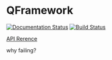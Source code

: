 # QFramework

[![Documentation Status](https://readthedocs.org/projects/qframework/badge/?version=latest)](http://qframework.readthedocs.io/en/latest/?badge=latest)  [![Build Status](https://travis-ci.org/liangxiegame/QFramework.svg?branch=master)](https://travis-ci.org/liangxiegame/QFramework)

[API Rerence](http://liangxiegame.github.io/QFramework/html/index.html)



why failing?